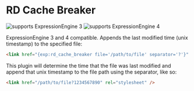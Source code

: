 # RD Cache Breaker

![supports ExpressionEngine 3](https://img.shields.io/badge/ExpressionEngine-3-3784B0.svg) ![supports ExpressionEngine 4](https://img.shields.io/badge/ExpressionEngine-4-3784B0.svg)

ExpressionEngine 3 and 4 compatible. Appends the last modified time (unix timestamp) to the specified file:

```html
<link href="{exp:rd_cache_breaker file='/path/to/file' separator='?'}" rel="stylesheet" />
```

This plugin will determine the time that the file was last modified and append that unix timestamp to the file path using the separator, like so:

```html
<link href="/path/to/file?1234567890" rel="stylesheet" />
```